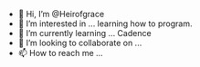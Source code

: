- 👋 Hi, I’m @Heirofgrace
- 👀 I’m interested in ... learning how to program.
- 🌱 I’m currently learning ... Cadence
- 💞️ I’m looking to collaborate on ...
- 📫 How to reach me ...

<!---
Heirofgrace/Heirofgrace is a ✨ special ✨ repository because its `README.md` (this file) appears on your GitHub profile.
You can click the Preview link to take a look at your changes.
--->

